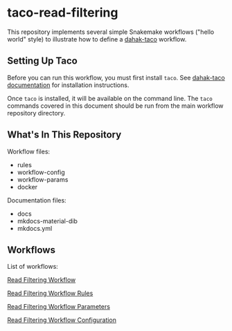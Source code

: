 # taco-read-filtering

This repository implements several simple Snakemake workflows
("hello world" style) to illustrate how to define a 
[dahak-taco](https://github.com/dahak-metagenomics/dahak-taco)
workflow.


## Setting Up Taco

Before you can run this workflow, you must first 
install `taco`. See [dahak-taco documentation](https://dahak-metagenomics.github.io/dahak-taco)
for installation instructions.

Once `taco` is installed, it will be available on the 
command line. The `taco` commands covered in this document
should be run from the main workflow repository directory. 


## What's In This Repository

Workflow files:

* rules
* workflow-config
* workflow-params
* docker

Documentation files:

* docs
* mkdocs-material-dib
* mkdocs.yml


## Workflows

List of workflows:

[Read Filtering Workflow](ReadFiltering.md)
    
[Read Filtering Workflow Rules](ReadFiltering.md#Rules)

[Read Filtering Workflow Parameters](ReadFilteringParams.md)
    
[Read Filtering Workflow Configuration](ReadFilteringConfig.md)












